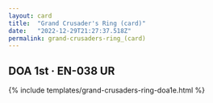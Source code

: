 ```yaml
---
layout: card
title:  "Grand Crusader's Ring (card)"
date:   "2022-12-29T21:27:37.518Z"
permalink: grand-crusaders-ring_(card)
---
```


## DOA 1st &middot; EN-038 UR

{% include templates/grand-crusaders-ring-doa1e.html %}
